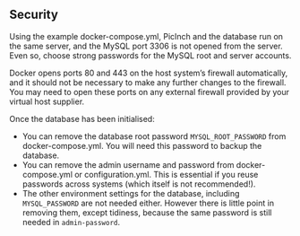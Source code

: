 ## Security
Using the example docker-compose.yml, PicInch and the database run on the same server, and the MySQL port 3306 is not opened from the server. Even so, choose strong passwords for the MySQL root and server accounts.

Docker opens ports 80 and 443 on the host system’s firewall automatically, and it should not be necessary to make any further changes to the firewall. You may need to open these ports on any external firewall provided by your virtual host supplier.

Once the database has been initialised:
- You can remove the database root password `MYSQL_ROOT_PASSWORD` from docker-compose.yml.  You will need this password to backup the database.
- You can remove the admin username and password from docker-compose.yml or configuration.yml. This is essential if you reuse passwords across systems (which itself is not recommended!).
- The other environment settings for the database, including `MYSQL_PASSWORD` are not needed either. However there is little point in removing them, except tidiness, because the same password is still needed in `admin-password`.